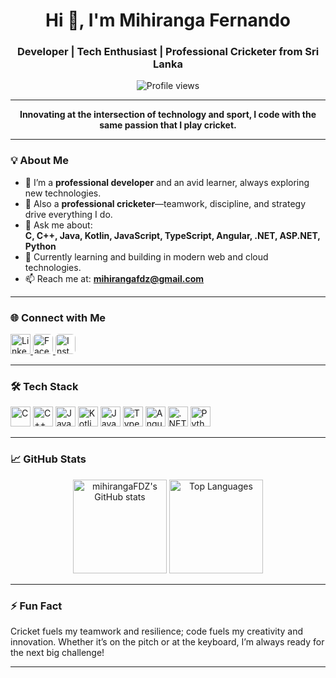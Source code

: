 <h1 align="center">Hi 👋, I'm Mihiranga Fernando</h1>
<h3 align="center">Developer | Tech Enthusiast | Professional Cricketer from Sri Lanka</h3>

<p align="center">
  <img src="https://komarev.com/ghpvc/?username=mihirangaFDZ&label=Profile%20views&color=0e75b6&style=flat" alt="Profile views" />
</p>

---

<p align="center">
  <b>Innovating at the intersection of technology and sport, I code with the same passion that I play cricket.</b>
</p>

---

### 💡 About Me

- 🔭 I’m a **professional developer** and an avid learner, always exploring new technologies.
- 🏏 Also a **professional cricketer**—teamwork, discipline, and strategy drive everything I do.
- 💬 Ask me about:  
  <b>C, C++, Java, Kotlin, JavaScript, TypeScript, Angular, .NET, ASP.NET, Python</b>
- 🌱 Currently learning and building in modern web and cloud technologies.
- 📫 Reach me at: **mihirangafdz@gmail.com**

---

### 🌐 Connect with Me

<p>
  <a href="https://www.linkedin.com/in/mihiranga-fernando-10608526a/" target="_blank">
    <img src="https://cdn.jsdelivr.net/gh/devicons/devicon/icons/linkedin/linkedin-original.svg" alt="LinkedIn" width="32"/>
  </a>
  <a href="https://www.facebook.com/mihiranga.fernando.638452/" target="_blank">
    <img src="https://cdn.jsdelivr.net/gh/simple-icons/simple-icons/icons/facebook.svg" alt="Facebook" width="32" style="background:white; border-radius:6px;"/>
  </a>
  <a href="https://www.instagram.com/mihiranga_18/" target="_blank">
    <img src="https://cdn.jsdelivr.net/gh/simple-icons/simple-icons/icons/instagram.svg" alt="Instagram" width="32" style="background:white; border-radius:6px;"/>
  </a>
</p>

---

### 🛠️ Tech Stack

<p>
  <img src="https://cdn.jsdelivr.net/gh/devicons/devicon/icons/c/c-original.svg" width="32" alt="C"/>
  <img src="https://cdn.jsdelivr.net/gh/devicons/devicon/icons/cplusplus/cplusplus-original.svg" width="32" alt="C++"/>
  <img src="https://cdn.jsdelivr.net/gh/devicons/devicon/icons/java/java-original.svg" width="32" alt="Java"/>
  <img src="https://cdn.jsdelivr.net/gh/devicons/devicon/icons/kotlin/kotlin-original.svg" width="32" alt="Kotlin"/>
  <img src="https://cdn.jsdelivr.net/gh/devicons/devicon/icons/javascript/javascript-original.svg" width="32" alt="JavaScript"/>
  <img src="https://cdn.jsdelivr.net/gh/devicons/devicon/icons/typescript/typescript-original.svg" width="32" alt="TypeScript"/>
  <img src="https://cdn.jsdelivr.net/gh/devicons/devicon/icons/angularjs/angularjs-original.svg" width="32" alt="Angular"/>
  <img src="https://cdn.jsdelivr.net/gh/devicons/devicon/icons/dot-net/dot-net-original.svg" width="32" alt=".NET"/>
  <img src="https://cdn.jsdelivr.net/gh/devicons/devicon/icons/python/python-original.svg" width="32" alt="Python"/>
</p>

---

### 📈 GitHub Stats

<p align="center">
  <img src="https://github-readme-stats.vercel.app/api?username=mihirangaFDZ&show_icons=true&theme=radical" alt="mihirangaFDZ's GitHub stats" height="150"/>
  <img src="https://github-readme-stats.vercel.app/api/top-langs/?username=mihirangaFDZ&layout=compact&theme=radical" alt="Top Languages" height="150"/>
</p>

---

### ⚡ Fun Fact

<p>
Cricket fuels my teamwork and resilience; code fuels my creativity and innovation. Whether it’s on the pitch or at the keyboard, I’m always ready for the next big challenge!
</p>

---

<!--
Tip: Add a "Featured Projects" section to showcase your top repositories!
-->
